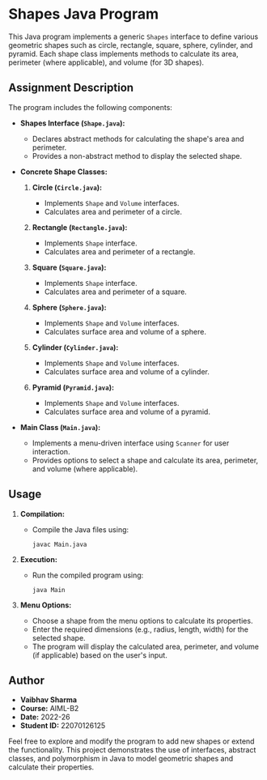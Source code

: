 # Shapes Java Program

This Java program implements a generic `Shapes` interface to define various geometric shapes such as circle, rectangle, square, sphere, cylinder, and pyramid. Each shape class implements methods to calculate its area, perimeter (where applicable), and volume (for 3D shapes).

## Assignment Description

The program includes the following components:

- **Shapes Interface (`Shape.java`):**
  - Declares abstract methods for calculating the shape's area and perimeter.
  - Provides a non-abstract method to display the selected shape.

- **Concrete Shape Classes:**
  1. **Circle (`Circle.java`):**
     - Implements `Shape` and `Volume` interfaces.
     - Calculates area and perimeter of a circle.

  2. **Rectangle (`Rectangle.java`):**
     - Implements `Shape` interface.
     - Calculates area and perimeter of a rectangle.

  3. **Square (`Square.java`):**
     - Implements `Shape` interface.
     - Calculates area and perimeter of a square.

  4. **Sphere (`Sphere.java`):**
     - Implements `Shape` and `Volume` interfaces.
     - Calculates surface area and volume of a sphere.

  5. **Cylinder (`Cylinder.java`):**
     - Implements `Shape` and `Volume` interfaces.
     - Calculates surface area and volume of a cylinder.

  6. **Pyramid (`Pyramid.java`):**
     - Implements `Shape` and `Volume` interfaces.
     - Calculates surface area and volume of a pyramid.

- **Main Class (`Main.java`):**
  - Implements a menu-driven interface using `Scanner` for user interaction.
  - Provides options to select a shape and calculate its area, perimeter, and volume (where applicable).

## Usage

1. **Compilation:**
   - Compile the Java files using:
     ```
     javac Main.java
     ```

2. **Execution:**
   - Run the compiled program using:
     ```
     java Main
     ```

3. **Menu Options:**
   - Choose a shape from the menu options to calculate its properties.
   - Enter the required dimensions (e.g., radius, length, width) for the selected shape.
   - The program will display the calculated area, perimeter, and volume (if applicable) based on the user's input.

## Author

- **Vaibhav Sharma**
- **Course:** AIML-B2
- **Date:** 2022-26
- **Student ID:** 22070126125

Feel free to explore and modify the program to add new shapes or extend the functionality. This project demonstrates the use of interfaces, abstract classes, and polymorphism in Java to model geometric shapes and calculate their properties.
